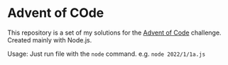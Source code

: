 # Advent of COde

This repository is a set of my solutions for the [Advent of Code](https://adventofcode.com/) challenge.
Created mainly with Node.js.

Usage:
Just run file with the `node` command.  e.g. `node 2022/1/1a.js`
